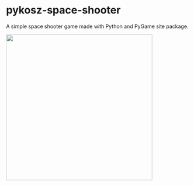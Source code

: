 # pykosz-space-shooter
A simple space shooter game made with Python and PyGame site package. 

<img src="https://user-images.githubusercontent.com/23641410/162594820-01234b01-72be-48e7-8fc8-182c05df2904.gif" width="400">
